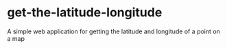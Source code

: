 # get-the-latitude-longitude
A simple web application for getting the latitude and longitude of a point on a map
